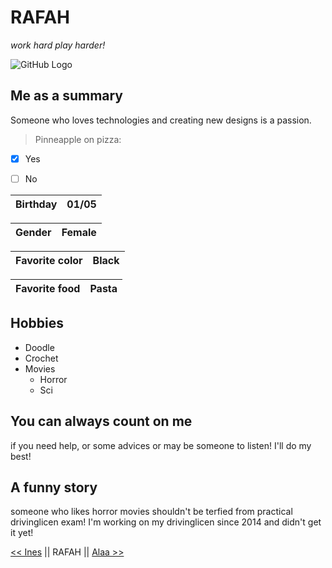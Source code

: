
# RAFAH

*work hard play harder!*


![GitHub Logo](/home/rafah/Desktop/newrafah.jpg)



## Me as a summary
Someone who loves technologies and creating new designs is a passion.



>Pinneapple on pizza:
- [x] Yes 
- [ ]  No 


Birthday       | 01/05 
-------------- |------------ 

Gender         | Female
-------------- |------------

Favorite color | Black
---------------|----------

Favorite food  | Pasta
-------------  |------------





## Hobbies
* Doodle
* Crochet
* Movies 
  * Horror
  * Sci
  
  
  
## You can always count on me
if you need help, or some advices or may be someone to listen! I'll do my best!




## A funny story

someone who likes horror movies shouldn't be terfied from practical drivinglicen exam!
I'm working on my drivinglicen since 2014 and didn't get it yet! 




[<< Ines](https://github.com/InesAbbes/Markdown/edit/master/challenge-repository-Ines.md)  || RAFAH || [Alaa >>](https://github.com/ALAASHO/markdown-/blob/master/README.md)




